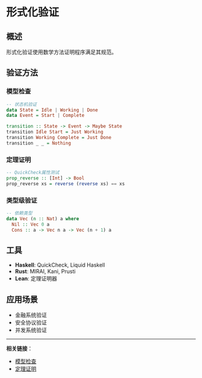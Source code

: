 # 形式化验证

## 概述

形式化验证使用数学方法证明程序满足其规范。

## 验证方法

### 模型检查

```haskell
-- 状态机验证
data State = Idle | Working | Done
data Event = Start | Complete

transition :: State -> Event -> Maybe State
transition Idle Start = Just Working
transition Working Complete = Just Done
transition _ _ = Nothing
```

### 定理证明

```haskell
-- QuickCheck属性测试
prop_reverse :: [Int] -> Bool
prop_reverse xs = reverse (reverse xs) == xs
```

### 类型级验证

```haskell
-- 依赖类型
data Vec (n :: Nat) a where
  Nil :: Vec 0 a
  Cons :: a -> Vec n a -> Vec (n + 1) a
```

## 工具

- **Haskell**: QuickCheck, Liquid Haskell
- **Rust**: MIRAI, Kani, Prusti
- **Lean**: 定理证明器

## 应用场景

- 金融系统验证
- 安全协议验证
- 并发系统验证

---

**相关链接**：

- [模型检查](./002-Model-Checking.md)
- [定理证明](./003-Theorem-Proving.md)
